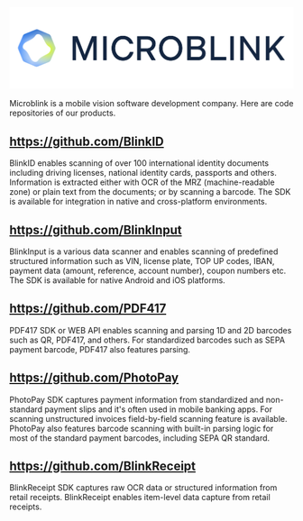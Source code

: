 <p align="center" >
  <img src="https://raw.githubusercontent.com/microblink/about/master/microblink-logo.png" alt="microblink.com" title="microblink.com">
</p>

Microblink is a mobile vision software development company. Here are code repositories of our products.

## https://github.com/BlinkID

BlinkID enables scanning of over 100 international identity documents including driving licenses, national identity cards, passports and others. Information is extracted either with OCR of the MRZ (machine-readable zone) or plain text from the documents; or by scanning a barcode. The SDK is available for integration in native and cross-platform environments.


## https://github.com/BlinkInput

BlinkInput is a various data scanner and enables scanning of predefined structured information such as VIN, license plate, TOP UP codes, IBAN, payment data (amount, reference, account number), coupon numbers etc. The SDK is available for native Android and iOS platforms.

## https://github.com/PDF417

PDF417 SDK or WEB API enables scanning and parsing 1D and 2D barcodes such as QR, PDF417, and others. For standardized barcodes such as SEPA payment barcode, PDF417 also features parsing. 

## https://github.com/PhotoPay

PhotoPay SDK captures payment information from standardized and non-standard payment slips and it's often used in mobile banking apps. For scanning unstructured invoices field-by-field scanning feature is available. PhotoPay also features barcode scanning with built-in parsing logic for most of the standard payment barcodes, including SEPA QR standard.

## https://github.com/BlinkReceipt

BlinkReceipt SDK captures raw OCR data or structured information from retail receipts. BlinkReceipt enables item-level data capture from retail receipts. 

